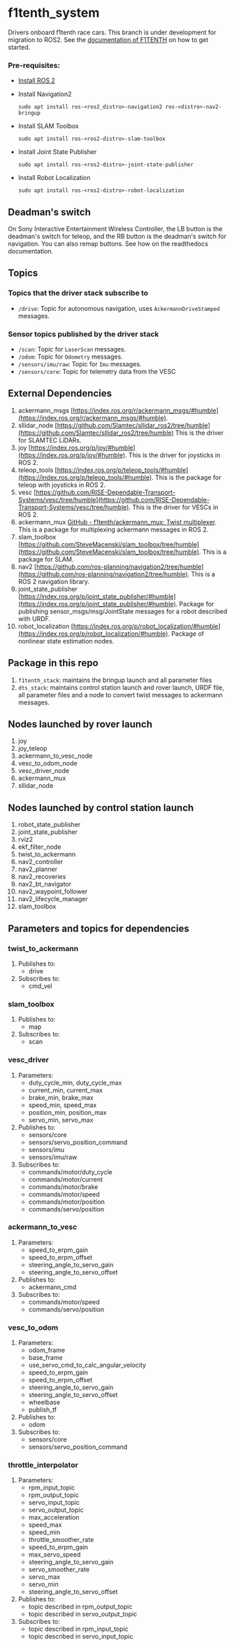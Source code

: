 # f1tenth_system

Drivers onboard f1tenth race cars. This branch is under development for migration to ROS2. See the [documentation of F1TENTH](https://f1tenth.readthedocs.io/en/foxy_test/getting_started/firmware/index.html) on how to get started.

### Pre-requisites:
* [Install ROS 2](https://docs.ros.org/en/humble/Installation.html)
* Install Navigation2

    ```sudo apt install ros-<ros2_distro>-navigation2 ros-<distro>-nav2-bringup```

* Install SLAM Toolbox

    ```sudo apt install ros-<ros2-distro>-slam-toolbox```
    
* Install Joint State Publisher

    ```sudo apt install ros-<ros2-distro>-joint-state-publisher```
    
* Install Robot Localization

    ```sudo apt install ros-<ros2-distro>-robot-localization```

## Deadman's switch
On Sony Interactive Entertainment Wireless Controller, the LB button is the deadman's switch for teleop, and the RB button is the deadman's switch for navigation. You can also remap buttons. See how on the readthedocs documentation.

## Topics

### Topics that the driver stack subscribe to
- `/drive`: Topic for autonomous navigation, uses `AckermannDriveStamped` messages.

### Sensor topics published by the driver stack
- `/scan`: Topic for `LaserScan` messages.
- `/odom`: Topic for `Odometry` messages.
- `/sensors/imu/raw`: Topic for `Imu` messages.
- `/sensors/core`: Topic for telemetry data from the VESC

## External Dependencies

1. ackermann_msgs [https://index.ros.org/r/ackermann_msgs/#humble](https://index.ros.org/r/ackermann_msgs/#humble).
2. sllidar_node [https://github.com/Slamtec/sllidar_ros2/tree/humble](https://github.com/Slamtec/sllidar_ros2/tree/humble) This is the driver for SLAMTEC LiDARs.
3. joy [https://index.ros.org/p/joy/#humble](https://index.ros.org/p/joy/#humble). This is the driver for joysticks in ROS 2.
4. teleop_tools  [https://index.ros.org/p/teleop_tools/#humble](https://index.ros.org/p/teleop_tools/#humble). This is the package for teleop with joysticks in ROS 2.
5. vesc [https://github.com/RISE-Dependable-Transport-Systems/vesc/tree/humble](https://github.com/RISE-Dependable-Transport-Systems/vesc/tree/humble). This is the driver for VESCs in ROS 2.
6. ackermann_mux [GitHub - f1tenth/ackermann_mux: Twist multiplexer](https://github.com/f1tenth/ackermann_mux). This is a package for multiplexing ackermann messages in ROS 2.
7. slam_toolbox [https://github.com/SteveMacenski/slam_toolbox/tree/humble](https://github.com/SteveMacenski/slam_toolbox/tree/humble). This is a package for SLAM.
8. nav2 [https://github.com/ros-planning/navigation2/tree/humble](https://github.com/ros-planning/navigation2/tree/humble). This is a ROS 2 navigation library.
9. joint_state_publisher [https://index.ros.org/p/joint_state_publisher/#humble](https://index.ros.org/p/joint_state_publisher/#humble). Package for publishing sensor_msgs/msg/JointState messages for a robot described with URDF.
10. robot_localization [https://index.ros.org/p/robot_localization/#humble](https://index.ros.org/p/robot_localization/#humble). Package of nonlinear state estimation nodes.
<!-- 7. rosbridge_suite [https://index.ros.org/p/rosbridge_suite/#foxy-overview](https://index.ros.org/p/rosbridge_suite/#foxy-overview) This is a package that allows for websocket connection in ROS 2. -->

## Package in this repo

1. `f1tenth_stack`: maintains the bringup launch and all parameter files
2. `dts_stack`: maintains control station launch and rover launch, URDF file, all parameter files and a node to convert twist messages to ackermann messages.

## Nodes launched by rover launch

1. joy
2. joy_teleop
3. ackermann_to_vesc_node
4. vesc_to_odom_node
5. vesc_driver_node
6. ackermann_mux
7. sllidar_node

## Nodes launched by control station launch

1. robot_state_publisher
2. joint_state_publisher
3. rviz2
4. ekf_filter_node
5. twist_to_ackermann
6. nav2_controller
7. nav2_planner
8. nav2_recoveries
9. nav2_bt_navigator
10. nav2_waypoint_follower
11. nav2_lifecycle_manager
12. slam_toolbox

## Parameters and topics for dependencies

### twist_to_ackermann

1. Publishes to:
   - drive
2. Subscribes to:
   - cmd_vel
   
### slam_toolbox

1. Publishes to:
   - map
2. Subscribes to:
   - scan

### vesc_driver

1. Parameters:
   - duty_cycle_min, duty_cycle_max
   - current_min, current_max
   - brake_min, brake_max
   - speed_min, speed_max
   - position_min, position_max
   - servo_min, servo_max
2. Publishes to:
   - sensors/core
   - sensors/servo_position_command
   - sensors/imu
   - sensors/imu/raw
3. Subscribes to:
   - commands/motor/duty_cycle
   - commands/motor/current
   - commands/motor/brake
   - commands/motor/speed
   - commands/motor/position
   - commands/servo/position

### ackermann_to_vesc

1. Parameters:
   - speed_to_erpm_gain
   - speed_to_erpm_offset
   - steering_angle_to_servo_gain
   - steering_angle_to_servo_offset
2. Publishes to:
   - ackermann_cmd
3. Subscribes to:
   - commands/motor/speed
   - commands/servo/position

### vesc_to_odom

1. Parameters:
   - odom_frame
   - base_frame
   - use_servo_cmd_to_calc_angular_velocity
   - speed_to_erpm_gain
   - speed_to_erpm_offset
   - steering_angle_to_servo_gain
   - steering_angle_to_servo_offset
   - wheelbase
   - publish_tf
2. Publishes to:
   - odom
3. Subscribes to:
   - sensors/core
   - sensors/servo_position_command

### throttle_interpolator

1. Parameters:
   - rpm_input_topic
   - rpm_output_topic
   - servo_input_topic
   - servo_output_topic
   - max_acceleration
   - speed_max
   - speed_min
   - throttle_smoother_rate
   - speed_to_erpm_gain
   - max_servo_speed
   - steering_angle_to_servo_gain
   - servo_smoother_rate
   - servo_max
   - servo_min
   - steering_angle_to_servo_offset
2. Publishes to:
   - topic described in rpm_output_topic
   - topic described in servo_output_topic
3. Subscribes to:
   - topic described in rpm_input_topic
   - topic described in servo_input_topic
